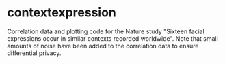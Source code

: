 # contextexpression
Correlation data and plotting code for the Nature study "Sixteen facial expressions occur in similar contexts recorded worldwide". Note that small amounts of noise have been added to the correlation data to ensure differential privacy.
